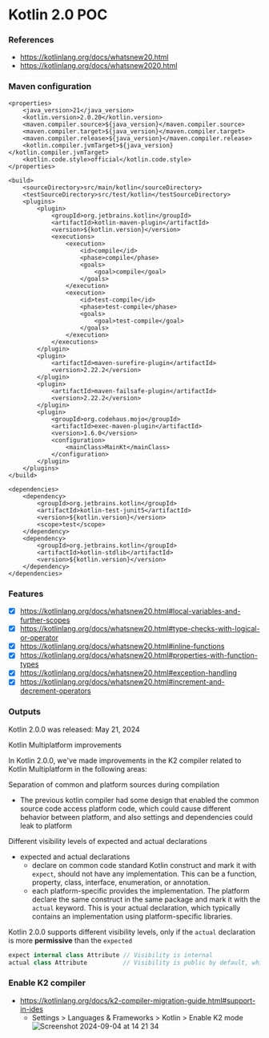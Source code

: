 # Kotlin 2.0 POC

### References

- https://kotlinlang.org/docs/whatsnew20.html
- https://kotlinlang.org/docs/whatsnew2020.html

### Maven configuration
```maven
<properties>
    <java_version>21</java_version>
    <kotlin.version>2.0.20</kotlin.version>
    <maven.compiler.source>${java_version}</maven.compiler.source>
    <maven.compiler.target>${java_version}</maven.compiler.target>
    <maven.compiler.release>${java_version}</maven.compiler.release>
    <kotlin.compiler.jvmTarget>${java_version}</kotlin.compiler.jvmTarget>
    <kotlin.code.style>official</kotlin.code.style>
</properties>

<build>
    <sourceDirectory>src/main/kotlin</sourceDirectory>
    <testSourceDirectory>src/test/kotlin</testSourceDirectory>
    <plugins>
        <plugin>
            <groupId>org.jetbrains.kotlin</groupId>
            <artifactId>kotlin-maven-plugin</artifactId>
            <version>${kotlin.version}</version>
            <executions>
                <execution>
                    <id>compile</id>
                    <phase>compile</phase>
                    <goals>
                        <goal>compile</goal>
                    </goals>
                </execution>
                <execution>
                    <id>test-compile</id>
                    <phase>test-compile</phase>
                    <goals>
                        <goal>test-compile</goal>
                    </goals>
                </execution>
            </executions>
        </plugin>
        <plugin>
            <artifactId>maven-surefire-plugin</artifactId>
            <version>2.22.2</version>
        </plugin>
        <plugin>
            <artifactId>maven-failsafe-plugin</artifactId>
            <version>2.22.2</version>
        </plugin>
        <plugin>
            <groupId>org.codehaus.mojo</groupId>
            <artifactId>exec-maven-plugin</artifactId>
            <version>1.6.0</version>
            <configuration>
                <mainClass>MainKt</mainClass>
            </configuration>
        </plugin>
    </plugins>
</build>

<dependencies>
    <dependency>
        <groupId>org.jetbrains.kotlin</groupId>
        <artifactId>kotlin-test-junit5</artifactId>
        <version>${kotlin.version}</version>
        <scope>test</scope>
    </dependency>
    <dependency>
        <groupId>org.jetbrains.kotlin</groupId>
        <artifactId>kotlin-stdlib</artifactId>
        <version>${kotlin.version}</version>
    </dependency>
</dependencies>
```

### Features

- [x] https://kotlinlang.org/docs/whatsnew20.html#local-variables-and-further-scopes
- [x] https://kotlinlang.org/docs/whatsnew20.html#type-checks-with-logical-or-operator
- [x] https://kotlinlang.org/docs/whatsnew20.html#inline-functions
- [x] https://kotlinlang.org/docs/whatsnew20.html#properties-with-function-types
- [x] https://kotlinlang.org/docs/whatsnew20.html#exception-handling
- [x] https://kotlinlang.org/docs/whatsnew20.html#increment-and-decrement-operators

### Outputs

Kotlin 2.0.0 was released: May 21, 2024

Kotlin Multiplatform improvements

In Kotlin 2.0.0, we've made improvements in the K2 compiler related to Kotlin Multiplatform in the following areas:

Separation of common and platform sources during compilation
  - The previous kotlin compiler had some design that enabled the common source code access platform code, 
  which could cause different behavior between platform, and also settings and dependencies could leak to platform

Different visibility levels of expected and actual declarations
  - expected and actual declarations
    - declare on common code standard Kotlin construct and mark it with `expect`, should not have any implementation.
    This can be a function, property, class, interface, enumeration, or annotation.
    - each platform-specific provides the implementation. The platform declare the same construct in the same package 
    and mark it with the `actual` keyword. This is your actual declaration, 
    which typically contains an implementation using platform-specific libraries.

Kotlin 2.0.0 supports different visibility levels, only if the `actual` declaration is more **permissive** than the `expected`

```kotlin
expect internal class Attribute // Visibility is internal
actual class Attribute          // Visibility is public by default, which is more permissive
```

### Enable K2 compiler

- https://kotlinlang.org/docs/k2-compiler-migration-guide.html#support-in-ides
  - Settings > Languages & Frameworks > Kotlin > Enable K2 mode
    ![Screenshot 2024-09-04 at 14 21 34](https://github.com/user-attachments/assets/1c02a0d5-0991-4928-ae04-86fa747bfcef)